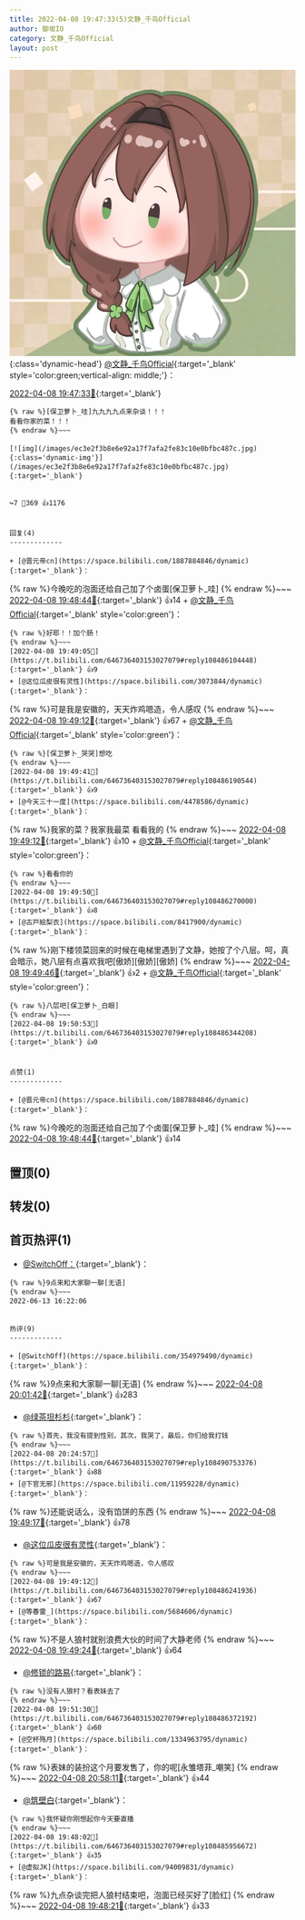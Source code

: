 ```yaml
---
title: 2022-04-08 19:47:33(5)文静_千鸟Official
author: 御坂IO
category: 文静_千鸟Official
layout: post
---
```


![img](/images/ac7482ed1b9a7f203dc68c0c4a77c488a27b108a.jpg){:class='dynamic-head'}
[@文静_千鸟Official](https://space.bilibili.com/667526012/dynamic){:target='_blank' style='color:green;vertical-align: middle;'}：

[2022-04-08 19:47:33🔗](https://t.bilibili.com/646736403153027079){:target='_blank'}

~~~
{% raw %}[保卫萝卜_哇]九九九九点来杂谈！！！
看看你家的菜！！！
{% endraw %}~~~

[![img](/images/ec3e2f3b8e6e92a17f7afa2fe83c10e0bfbc487c.jpg){:class='dynamic-img'}](/images/ec3e2f3b8e6e92a17f7afa2fe83c10e0bfbc487c.jpg){:target='_blank'}


↪️7 💬369 👍1176


回复(4)
-------------

+ [@晋元帝cn](https://space.bilibili.com/1887884846/dynamic){:target='_blank'}：
~~~
{% raw %}今晚吃的泡面还给自己加了个卤蛋[保卫萝卜_哇]
{% endraw %}~~~
[2022-04-08 19:48:44🔗](https://t.bilibili.com/646736403153027079#reply108486089120){:target='_blank'} 👍14
    + [@文静_千鸟Official](https://space.bilibili.com/667526012/dynamic){:target='_blank' style='color:green'}：
~~~
{% raw %}好耶！！加个肠！
{% endraw %}~~~
[2022-04-08 19:49:05🔗](https://t.bilibili.com/646736403153027079#reply108486104448){:target='_blank'} 👍9
+ [@这位瓜皮很有灵性](https://space.bilibili.com/3073844/dynamic){:target='_blank'}：
~~~
{% raw %}可是我是安徽的，天天炸鸡嗯造，令人感叹
{% endraw %}~~~
[2022-04-08 19:49:12🔗](https://t.bilibili.com/646736403153027079#reply108486241936){:target='_blank'} 👍67
    + [@文静_千鸟Official](https://space.bilibili.com/667526012/dynamic){:target='_blank' style='color:green'}：
~~~
{% raw %}[保卫萝卜_哭哭]想吃
{% endraw %}~~~
[2022-04-08 19:49:41🔗](https://t.bilibili.com/646736403153027079#reply108486190544){:target='_blank'} 👍9
+ [@今天三十一度](https://space.bilibili.com/4478586/dynamic){:target='_blank'}：
~~~
{% raw %}我家的菜？我家我最菜 看看我的
{% endraw %}~~~
[2022-04-08 19:49:12🔗](https://t.bilibili.com/646736403153027079#reply108486242368){:target='_blank'} 👍10
    + [@文静_千鸟Official](https://space.bilibili.com/667526012/dynamic){:target='_blank' style='color:green'}：
~~~
{% raw %}看看你的
{% endraw %}~~~
[2022-04-08 19:49:50🔗](https://t.bilibili.com/646736403153027079#reply108486270000){:target='_blank'} 👍8
+ [@古戸絵梨衣](https://space.bilibili.com/8417900/dynamic){:target='_blank'}：
~~~
{% raw %}刚下楼领菜回来的时候在电梯里遇到了文静，她按了个八层。呵，真会暗示，她八层有点喜欢我吧[傲娇][傲娇][傲娇]
{% endraw %}~~~
[2022-04-08 19:49:46🔗](https://t.bilibili.com/646736403153027079#reply108486266704){:target='_blank'} 👍2
    + [@文静_千鸟Official](https://space.bilibili.com/667526012/dynamic){:target='_blank' style='color:green'}：
~~~
{% raw %}八层吧[保卫萝卜_白眼]
{% endraw %}~~~
[2022-04-08 19:50:53🔗](https://t.bilibili.com/646736403153027079#reply108486344208){:target='_blank'} 👍0


点赞(1)
-------------

+ [@晋元帝cn](https://space.bilibili.com/1887884846/dynamic){:target='_blank'}：
~~~
{% raw %}今晚吃的泡面还给自己加了个卤蛋[保卫萝卜_哇]
{% endraw %}~~~
[2022-04-08 19:48:44🔗](https://t.bilibili.com/646736403153027079#reply108486089120){:target='_blank'} 👍14


置顶(0)
-------------



转发(0)
-------------



首页热评(1)
-------------

+ [@SwitchOff：](https://space.bilibili.com/354979490/dynamic){:target='_blank'}：
~~~
{% raw %}9点来和大家聊一聊[无语]
{% endraw %}~~~
2022-06-13 16:22:06


热评(9)
-------------

+ [@SwitchOff](https://space.bilibili.com/354979490/dynamic){:target='_blank'}：
~~~
{% raw %}9点来和大家聊一聊[无语]
{% endraw %}~~~
[2022-04-08 20:01:42🔗](https://t.bilibili.com/646736403153027079#reply108487792384){:target='_blank'} 👍283
+ [@绿茶坦杉杉](https://space.bilibili.com/22467187/dynamic){:target='_blank'}：
~~~
{% raw %}首先，我没有提到性别，其次，我哭了，最后，你们给我打钱
{% endraw %}~~~
[2022-04-08 20:24:57🔗](https://t.bilibili.com/646736403153027079#reply108490753376){:target='_blank'} 👍88
+ [@下官无邪](https://space.bilibili.com/11959228/dynamic){:target='_blank'}：
~~~
{% raw %}还能说话么，没有馅饼的东西
{% endraw %}~~~
[2022-04-08 19:49:17🔗](https://t.bilibili.com/646736403153027079#reply108486245840){:target='_blank'} 👍78
+ [@这位瓜皮很有灵性](https://space.bilibili.com/3073844/dynamic){:target='_blank'}：
~~~
{% raw %}可是我是安徽的，天天炸鸡嗯造，令人感叹
{% endraw %}~~~
[2022-04-08 19:49:12🔗](https://t.bilibili.com/646736403153027079#reply108486241936){:target='_blank'} 👍67
+ [@等春雷_](https://space.bilibili.com/5684606/dynamic){:target='_blank'}：
~~~
{% raw %}不是人狼村就别浪费大伙的时间了大静老师
{% endraw %}~~~
[2022-04-08 19:49:24🔗](https://t.bilibili.com/646736403153027079#reply108486177872){:target='_blank'} 👍64
+ [@修锁的路易](https://space.bilibili.com/580524385/dynamic){:target='_blank'}：
~~~
{% raw %}没有人狼村？看表妹去了
{% endraw %}~~~
[2022-04-08 19:51:30🔗](https://t.bilibili.com/646736403153027079#reply108486372192){:target='_blank'} 👍60
+ [@空杯殇月](https://space.bilibili.com/1334963795/dynamic){:target='_blank'}：
~~~
{% raw %}表妹的装扮这个月要发售了，你的呢[永雏塔菲_嘲笑]
{% endraw %}~~~
[2022-04-08 20:58:11🔗](https://t.bilibili.com/646736403153027079#reply108495046208){:target='_blank'} 👍44
+ [@筑壁白](https://space.bilibili.com/383718717/dynamic){:target='_blank'}：
~~~
{% raw %}我怀疑你刚想起你今天要直播
{% endraw %}~~~
[2022-04-08 19:48:02🔗](https://t.bilibili.com/646736403153027079#reply108485956672){:target='_blank'} 👍35
+ [@虚拟JK](https://space.bilibili.com/94009831/dynamic){:target='_blank'}：
~~~
{% raw %}九点杂谈完把人狼村结束吧，泡面已经买好了[脸红]
{% endraw %}~~~
[2022-04-08 19:48:21🔗](https://t.bilibili.com/646736403153027079#reply108485911440){:target='_blank'} 👍33


